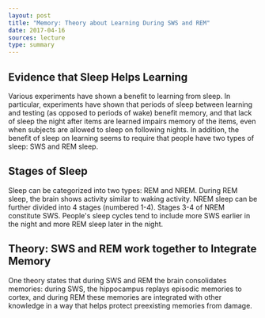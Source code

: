 ```yaml
---
layout: post
title: "Memory: Theory about Learning During SWS and REM"
date: 2017-04-16
sources: lecture
type: summary
---
```


## Evidence that Sleep Helps Learning

Various experiments have shown a benefit to learning from sleep. In particular, experiments have shown that periods of sleep between learning and testing (as opposed to periods of wake) benefit memory, and that lack of sleep the night after items are learned impairs memory of the items, even when subjects are allowed to sleep on following nights.
In addition, the benefit of sleep on learning seems to require that people have two types of sleep: SWS and REM sleep.

## Stages of Sleep

Sleep can be categorized into two types: REM and NREM. During REM sleep, the brain shows activity similar to waking activity. NREM sleep can be further divided into 4 stages (numbered 1-4). Stages 3-4 of NREM constitute SWS. People's sleep cycles tend to include more SWS earlier in the night and more REM sleep later in the night.

## Theory: SWS and REM work together to Integrate Memory

One theory states that during SWS and REM the brain consolidates memories: during SWS, the hippocampus replays episodic memories to cortex, and during REM these memories are integrated with other knowledge in a way that helps protect preexisting memories from damage.
